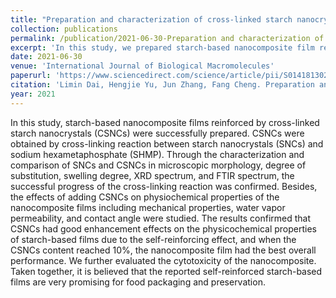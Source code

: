 ```yaml
---
title: "Preparation and characterization of cross-linked starch nanocrystals and self-reinforced starch-based nanocomposite films"
collection: publications
permalink: /publication/2021-06-30-Preparation and characterization of cross-linked starch nanocrystals and self-reinforced starch-based nanocomposite films
excerpt: 'In this study, we prepared starch-based nanocomposite film reinforced by CSNCs. The strategy and method reported here are effective, inexpensive, biocompatible, and easily applicable in food field, thus providing a novel, nanomaterial approach for food preservation and packaging.'
date: 2021-06-30
venue: 'International Journal of Biological Macromolecules'
paperurl: 'https://www.sciencedirect.com/science/article/pii/S0141813021007753#s0165'
citation: 'Limin Dai, Hengjie Yu, Jun Zhang, Fang Cheng. Preparation and characterization of cross-linked starch nanocrystals and self-reinforced starch-based nanocomposite films. International Journal of Biological Macromolecules, 2021, 181, 868-876.'
year: 2021
---
```


In this study, starch-based nanocomposite films reinforced by cross-linked starch nanocrystals (CSNCs) were successfully prepared. CSNCs were obtained by cross-linking reaction between starch nanocrystals (SNCs) and sodium hexametaphosphate (SHMP). Through the characterization and comparison of SNCs and CSNCs in microscopic morphology, degree of substitution, swelling degree, XRD spectrum, and FTIR spectrum, the successful progress of the cross-linking reaction was confirmed. Besides, the effects of adding CSNCs on physiochemical properties of the nanocomposite films including mechanical properties, water vapor permeability, and contact angle were studied. The results confirmed that CSNCs had good enhancement effects on the physicochemical properties of starch-based films due to the self-reinforcing effect, and when the CSNCs content reached 10%, the nanocomposite film had the best overall performance. We further evaluated the cytotoxicity of the nanocomposite. Taken together, it is believed that the reported self-reinforced starch-based films are very promising for food packaging and preservation.
